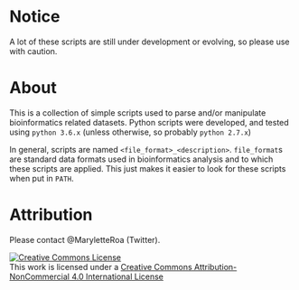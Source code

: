 # Notice
A lot of these scripts are still under development or evolving, so please use with caution.

# About
This is a collection of simple scripts used to parse and/or manipulate bioinformatics related datasets. Python scripts were developed, and tested using `python 3.6.x` (unless otherwise, so probably `python 2.7.x`)

In general, scripts are named `<file_format>_<description>`. `file_format`s are standard data formats used in bioinformatics analysis and to which these scripts are applied. This just makes it easier to look for these scripts when put in `PATH`.


# Attribution
Please contact @MaryletteRoa (Twitter).

<a rel="license" href="http://creativecommons.org/licenses/by-nc/4.0/"><img alt="Creative Commons License" style="border-width:0" src="https://i.creativecommons.org/l/by-nc/4.0/88x31.png" /></a><br />This work is licensed under a <a rel="license" href="http://creativecommons.org/licenses/by-nc/4.0/">Creative Commons Attribution-NonCommercial 4.0 International License</a>
